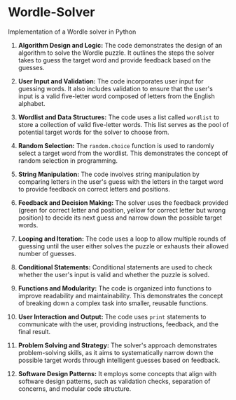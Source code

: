 # Wordle-Solver

Implementation of a Wordle solver in Python

1. **Algorithm Design and Logic:**
   The code demonstrates the design of an algorithm to solve the Wordle puzzle. It outlines the steps the solver takes to guess the target word and provide feedback based on the guesses.

2. **User Input and Validation:**
   The code incorporates user input for guessing words. It also includes validation to ensure that the user's input is a valid five-letter word composed of letters from the English alphabet.

3. **Wordlist and Data Structures:**
   The code uses a list called `wordlist` to store a collection of valid five-letter words. This list serves as the pool of potential target words for the solver to choose from.

4. **Random Selection:**
   The `random.choice` function is used to randomly select a target word from the wordlist. This demonstrates the concept of random selection in programming.

5. **String Manipulation:**
   The code involves string manipulation by comparing letters in the user's guess with the letters in the target word to provide feedback on correct letters and positions.

6. **Feedback and Decision Making:**
   The solver uses the feedback provided (green for correct letter and position, yellow for correct letter but wrong position) to decide its next guess and narrow down the possible target words.

7. **Looping and Iteration:**
   The code uses a loop to allow multiple rounds of guessing until the user either solves the puzzle or exhausts their allowed number of guesses.

8. **Conditional Statements:**
   Conditional statements are used to check whether the user's input is valid and whether the puzzle is solved.

9. **Functions and Modularity:**
   The code is organized into functions to improve readability and maintainability. This demonstrates the concept of breaking down a complex task into smaller, reusable functions.

10. **User Interaction and Output:**
    The code uses `print` statements to communicate with the user, providing instructions, feedback, and the final result.

11. **Problem Solving and Strategy:**
    The solver's approach demonstrates problem-solving skills, as it aims to systematically narrow down the possible target words through intelligent guesses based on feedback.

12. **Software Design Patterns:**
    It employs some concepts that align with software design patterns, such as validation checks, separation of concerns, and modular code structure.

